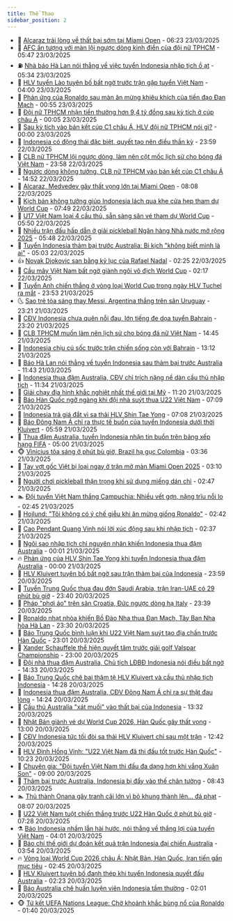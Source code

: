 ```yaml
---
title: Thể Thao
sidebar_position: 2
---
```


<!-- dantri-the-thao:START -->
- 🎡 [Alcaraz trải lòng về thất bại sớm tại Miami Open](https://dantri.com.vn/the-thao/alcaraz-trai-long-ve-that-bai-som-tai-miami-open-20250323132250685.htm) - 06:23 23/03/2025
- 💯 [AFC ấn tượng với màn lội ngược dòng kinh điển của đội nữ TPHCM](https://dantri.com.vn/the-thao/afc-an-tuong-voi-man-loi-nguoc-dong-kinh-dien-cua-doi-nu-tphcm-20250323093813156.htm) - 05:47 23/03/2025
- ⛽️ [Nhà báo Hà Lan nói thẳng về việc tuyển Indonesia nhập tịch ồ ạt](https://dantri.com.vn/the-thao/nha-bao-ha-lan-noi-thang-ve-viec-tuyen-indonesia-nhap-tich-o-at-20250323122053386.htm) - 05:34 23/03/2025
- 💃 [HLV tuyển Lào tuyên bố bất ngờ trước trận gặp tuyển Việt Nam](https://dantri.com.vn/the-thao/hlv-tuyen-lao-tuyen-bo-bat-ngo-truoc-tran-gap-tuyen-viet-nam-20250323105954359.htm) - 04:00 23/03/2025
- 🌈 [Phản ứng của Ronaldo sau màn ăn mừng khiêu khích của tiền đạo Đan Mạch](https://dantri.com.vn/the-thao/phan-ung-cua-ronaldo-sau-man-an-mung-khieu-khich-cua-tien-dao-dan-mach-20250323073944203.htm) - 00:55 23/03/2025
- 🦅 [Đội nữ TPHCM nhận tiền thưởng hơn 9,4 tỷ đồng sau kỳ tích ở cúp châu Á](https://dantri.com.vn/the-thao/doi-nu-tphcm-nhan-tien-thuong-hon-94-ty-dong-sau-ky-tich-o-cup-chau-a-20250322223301577.htm) - 00:05 23/03/2025
- 🌝 [Sau kỳ tích vào bán kết cúp C1 châu Á, HLV đội nữ TPHCM nói gì?](https://dantri.com.vn/the-thao/sau-ky-tich-vao-ban-ket-cup-c1-chau-a-hlv-doi-nu-tphcm-noi-gi-20250323025131409.htm) - 00:00 23/03/2025
- 🚀 [Indonesia có động thái đặc biệt, quyết tạo nên điều thần kỳ](https://dantri.com.vn/the-thao/indonesia-co-dong-thai-dac-biet-quyet-tao-nen-dieu-than-ky-20250322183615240.htm) - 23:59 22/03/2025
- 🎉 [CLB nữ TPHCM lội ngược dòng, làm nên cột mốc lịch sử cho bóng đá Việt Nam](https://dantri.com.vn/the-thao/clb-nu-tphcm-loi-nguoc-dong-lam-nen-cot-moc-lich-su-cho-bong-da-viet-nam-20250322225623802.htm) - 23:58 22/03/2025
- 📝 [Ngược dòng không tưởng, CLB nữ TPHCM vào bán kết cúp C1 châu Á](https://dantri.com.vn/the-thao/nguoc-dong-khong-tuong-clb-nu-tphcm-vao-ban-ket-cup-c1-chau-a-20250322215135299.htm) - 14:52 22/03/2025
- 🦄 [Alcaraz, Medvedev gây thất vọng lớn tại Miami Open](https://dantri.com.vn/the-thao/alcaraz-medvedev-gay-that-vong-lon-tai-miami-open-20250322184052469.htm) - 08:08 22/03/2025
- 🎉 [Kịch bản không tưởng giúp Indonesia lách qua khe cửa hẹp tham dự World Cup](https://dantri.com.vn/the-thao/kich-ban-khong-tuong-giup-indonesia-lach-qua-khe-cua-hep-tham-du-world-cup-20250322144854712.htm) - 07:49 22/03/2025
- 💼 [U17 Việt Nam loại 4 cầu thủ, sẵn sàng săn vé tham dự World Cup](https://dantri.com.vn/the-thao/u17-viet-nam-loai-4-cau-thu-san-sang-san-ve-tham-du-world-cup-20250322124959908.htm) - 05:50 22/03/2025
- 🤡 [Nhiều trận đấu hấp dẫn ở giải pickleball Ngân hàng Nhà nước mở rộng 2025](https://dantri.com.vn/the-thao/nhieu-tran-dau-hap-dan-o-giai-pickleball-ngan-hang-nha-nuoc-mo-rong-2025-20250322125944315.htm) - 05:48 22/03/2025
- 🦆 [Tuyển Indonesia thảm bại trước Australia: Bi kịch &quot;không biết mình là ai&quot;](https://dantri.com.vn/the-thao/tuyen-indonesia-tham-bai-truoc-australia-bi-kich-khong-biet-minh-la-ai-20250322015751777.htm) - 05:03 22/03/2025
- 👍 [Novak Djokovic san bằng kỷ lục của Rafael Nadal](https://dantri.com.vn/the-thao/novak-djokovic-san-bang-ky-luc-cua-rafael-nadal-20250322092022750.htm) - 02:25 22/03/2025
- 💼 [Cầu mây Việt Nam bất ngờ giành ngôi vô địch World Cup](https://dantri.com.vn/the-thao/cau-may-viet-nam-bat-ngo-gianh-ngoi-vo-dich-world-cup-20250322090716869.htm) - 02:17 22/03/2025
- 🦒 [Tuyển Anh chiến thắng ở vòng loại World Cup trong ngày HLV Tuchel ra mắt](https://dantri.com.vn/the-thao/tuyen-anh-chien-thang-o-vong-loai-world-cup-trong-ngay-hlv-tuchel-ra-mat-20250322064327665.htm) - 23:53 21/03/2025
- 🌜 [Sao trẻ tỏa sáng thay Messi, Argentina thắng trên sân Uruguay](https://dantri.com.vn/the-thao/sao-tre-toa-sang-thay-messi-argentina-thang-tren-san-uruguay-20250322063335988.htm) - 23:21 21/03/2025
- 🦆 [CĐV Indonesia chưa quên nỗi đau, lớn tiếng đe dọa tuyển Bahrain](https://dantri.com.vn/the-thao/cdv-indonesia-chua-quen-noi-dau-lon-tieng-de-doa-tuyen-bahrain-20250321224649454.htm) - 23:20 21/03/2025
- 💪 [CLB TPHCM muốn làm nên lịch sử cho bóng đá nữ Việt Nam](https://dantri.com.vn/the-thao/clb-tphcm-muon-lam-nen-lich-su-cho-bong-da-nu-viet-nam-20250321213654730.htm) - 14:45 21/03/2025
- 🧠 [Indonesia chịu cú sốc trước trận chiến sống còn với Bahrain](https://dantri.com.vn/the-thao/indonesia-chiu-cu-soc-truoc-tran-chien-song-con-voi-bahrain-20250321201226641.htm) - 13:12 21/03/2025
- 🦄 [Báo Hà Lan nói thẳng về tuyển Indonesia sau thảm bại trước Australia](https://dantri.com.vn/the-thao/bao-ha-lan-noi-thang-ve-tuyen-indonesia-sau-tham-bai-truoc-australia-20250321184349752.htm) - 11:43 21/03/2025
- 🥸 [Indonesia thua đậm Australia, CĐV chỉ trích nặng nề dàn cầu thủ nhập tịch](https://dantri.com.vn/the-thao/indonesia-thua-dam-australia-cdv-chi-trich-nang-ne-dan-cau-thu-nhap-tich-20250321131112995.htm) - 11:34 21/03/2025
- 🤠 [Giải chạy địa hình khắc nghiệt nhất thế giới tại Mỹ](https://dantri.com.vn/the-thao/giai-chay-dia-hinh-khac-nghiet-nhat-the-gioi-tai-my-20250321163508881.htm) - 11:20 21/03/2025
- 👺 [Báo Hàn Quốc ngỡ ngàng khi đội nhà suýt thua U22 Việt Nam](https://dantri.com.vn/the-thao/bao-han-quoc-ngo-ngang-khi-doi-nha-suyt-thua-u22-viet-nam-20250321133221398.htm) - 07:09 21/03/2025
- 📝 [Indonesia trả giá đắt vì sa thải HLV Shin Tae Yong](https://dantri.com.vn/the-thao/indonesia-tra-gia-dat-vi-sa-thai-hlv-shin-tae-yong-20250321140816036.htm) - 07:08 21/03/2025
- 🦆 [Báo Đông Nam Á chỉ ra thực tế buồn của tuyển Indonesia dưới thời Kluivert](https://dantri.com.vn/the-thao/bao-dong-nam-a-chi-ra-thuc-te-buon-cua-tuyen-indonesia-duoi-thoi-kluivert-20250321021434373.htm) - 05:59 21/03/2025
- 🥳 [Thua đậm Australia, tuyển Indonesia nhận tin buồn trên bảng xếp hạng FIFA](https://dantri.com.vn/the-thao/thua-dam-australia-tuyen-indonesia-nhan-tin-buon-tren-bang-xep-hang-fifa-20250320224801338.htm) - 05:00 21/03/2025
- 🐵 [Vinicius tỏa sáng ở phút bù giờ, Brazil hạ gục Colombia](https://dantri.com.vn/the-thao/vinicius-toa-sang-o-phut-bu-gio-brazil-ha-guc-colombia-20250321103631817.htm) - 03:36 21/03/2025
- 🤩 [Tay vợt gốc Việt bị loại ngay ở trận mở màn Miami Open 2025](https://dantri.com.vn/the-thao/tay-vot-goc-viet-bi-loai-ngay-o-tran-mo-man-miami-open-2025-20250321100756700.htm) - 03:10 21/03/2025
- 🤠 [Người chơi pickleball thận trọng khi sử dụng miếng dán chì](https://dantri.com.vn/the-thao/nguoi-choi-pickleball-than-trong-khi-su-dung-mieng-dan-chi-20250321022319983.htm) - 02:47 21/03/2025
- 🏊 [Đội tuyển Việt Nam thắng Campuchia: Nhiều vết gợn, nặng trĩu nỗi lo](https://dantri.com.vn/the-thao/doi-tuyen-viet-nam-thang-campuchia-nhieu-vet-gon-nang-triu-noi-lo-20250321021646388.htm) - 02:45 21/03/2025
- 🗽 [Hojlund: &quot;Tôi không có ý chế giễu khi ăn mừng giống Ronaldo&quot;](https://dantri.com.vn/the-thao/hojlund-toi-khong-co-y-che-gieu-khi-an-mung-giong-ronaldo-20250321092058751.htm) - 02:42 21/03/2025
- 🚀 [Cao Pendant Quang Vinh nói lời xúc động sau khi nhập tịch](https://dantri.com.vn/the-thao/cao-pendant-quang-vinh-noi-loi-xuc-dong-sau-khi-nhap-tich-20250321093727639.htm) - 02:37 21/03/2025
- 🎉 [Ngôi sao nhập tịch chỉ nguyên nhân khiến Indonesia thua đậm Australia](https://dantri.com.vn/the-thao/ngoi-sao-nhap-tich-chi-nguyen-nhan-khien-indonesia-thua-dam-australia-20250321054135983.htm) - 00:01 21/03/2025
- 🔥 [Phản ứng của HLV Shin Tae Yong khi tuyển Indonesia thua đậm Australia](https://dantri.com.vn/the-thao/phan-ung-cua-hlv-shin-tae-yong-khi-tuyen-indonesia-thua-dam-australia-20250320233150604.htm) - 00:00 21/03/2025
- 🎉 [HLV Kluivert tuyên bố bất ngờ sau trận thảm bại của Indonesia](https://dantri.com.vn/the-thao/hlv-kluivert-tuyen-bo-bat-ngo-sau-tran-tham-bai-cua-indonesia-20250320232100941.htm) - 23:59 20/03/2025
- 🎡 [Tuyển Trung Quốc thua đau đớn Saudi Arabia, trận Iran-UAE có 29 phút bù giờ](https://dantri.com.vn/the-thao/tuyen-trung-quoc-thua-dau-don-saudi-arabia-tran-iran-uae-co-29-phut-bu-gio-20250321062637125.htm) - 23:40 20/03/2025
- 🐻 [Pháp &quot;phơi áo&quot; trên sân Croatia, Đức ngược dòng hạ Italy](https://dantri.com.vn/the-thao/phap-phoi-ao-tren-san-croatia-duc-nguoc-dong-ha-italy-20250321063838974.htm) - 23:39 20/03/2025
- 🌊 [Ronaldo nhạt nhòa khiến Bồ Đào Nha thua Đan Mạch, Tây Ban Nha hòa Hà Lan](https://dantri.com.vn/the-thao/ronaldo-nhat-nhoa-khien-bo-dao-nha-thua-dan-mach-tay-ban-nha-hoa-ha-lan-20250321063028184.htm) - 23:30 20/03/2025
- 💃 [Báo Trung Quốc bình luận khi U22 Việt Nam suýt tạo địa chấn trước Hàn Quốc](https://dantri.com.vn/the-thao/bao-trung-quoc-binh-luan-khi-u22-viet-nam-suyt-tao-dia-chan-truoc-han-quoc-20250321013008323.htm) - 23:01 20/03/2025
- 🤔 [Xander Schauffele thể hiện quyết tâm trước giải golf Valspar Championship](https://dantri.com.vn/the-thao/xander-schauffele-the-hien-quyet-tam-truoc-giai-golf-valspar-championship-20250321010231626.htm) - 23:00 20/03/2025
- 🤭 [Đội nhà thua đậm Australia, Chủ tịch LĐBĐ Indonesia nói điều bất ngờ](https://dantri.com.vn/the-thao/doi-nha-thua-dam-australia-chu-tich-ldbd-indonesia-noi-dieu-bat-ngo-20250320210926506.htm) - 14:33 20/03/2025
- 👹 [Báo Trung Quốc chê bai thậm tệ HLV Kluivert và cầu thủ nhập tịch Indonesia](https://dantri.com.vn/the-thao/bao-trung-quoc-che-bai-tham-te-hlv-kluivert-va-cau-thu-nhap-tich-indonesia-20250320210338090.htm) - 14:28 20/03/2025
- 🗽 [Indonesia thua đậm Australia, CĐV Đông Nam Á chỉ ra sự thật đau lòng](https://dantri.com.vn/the-thao/indonesia-thua-dam-australia-cdv-dong-nam-a-chi-ra-su-that-dau-long-20250320204326461.htm) - 14:24 20/03/2025
- 🥳 [Cầu thủ Australia &quot;xát muối&quot; vào thất bại của Indonesia](https://dantri.com.vn/the-thao/cau-thu-australia-xat-muoi-vao-that-bai-cua-indonesia-20250320203149605.htm) - 13:32 20/03/2025
- 💃 [Nhật Bản giành vé dự World Cup 2026, Hàn Quốc gây thất vọng](https://dantri.com.vn/the-thao/nhat-ban-gianh-ve-du-world-cup-2026-han-quoc-gay-that-vong-20250320201012628.htm) - 13:00 20/03/2025
- 🧰 [CĐV Indonesia tức tối đòi sa thải HLV Kluivert chỉ sau một trận](https://dantri.com.vn/the-thao/cdv-indonesia-tuc-toi-doi-sa-thai-hlv-kluivert-chi-sau-mot-tran-20250320194224463.htm) - 12:42 20/03/2025
- 💪 [HLV Đinh Hồng Vinh: &quot;U22 Việt Nam đã thi đấu tốt trước Hàn Quốc&quot;](https://dantri.com.vn/the-thao/hlv-dinh-hong-vinh-u22-viet-nam-da-thi-dau-tot-truoc-han-quoc-20250320172328088.htm) - 10:23 20/03/2025
- 🚀 [Chuyên gia: &quot;Đội tuyển Việt Nam thi đấu đa dạng hơn khi vắng Xuân Son&quot;](https://dantri.com.vn/the-thao/chuyen-gia-doi-tuyen-viet-nam-thi-dau-da-dang-hon-khi-vang-xuan-son-20250320134606185.htm) - 09:00 20/03/2025
- 🤠 [Thảm bại trước Australia, Indonesia bị đẩy vào thế chân tường](https://dantri.com.vn/the-thao/tham-bai-truoc-australia-indonesia-bi-day-vao-the-chan-tuong-20250320154327781.htm) - 08:43 20/03/2025
- 🏊 [Thủ thành Onana gây tranh cãi lớn vì bỏ khung thành lên… đá phạt](https://dantri.com.vn/the-thao/thu-thanh-onana-gay-tranh-cai-lon-vi-bo-khung-thanh-len-da-phat-20250320150744142.htm) - 08:07 20/03/2025
- 🦄 [U22 Việt Nam tuột chiến thắng trước U22 Hàn Quốc ở phút bù giờ](https://dantri.com.vn/the-thao/u22-viet-nam-tuot-chien-thang-truoc-u22-han-quoc-o-phut-bu-gio-20250320142843360.htm) - 07:28 20/03/2025
- ⚗️ [Báo Indonesia nhầm lẫn hài hước, nói thẳng về thắng lợi của tuyển Việt Nam](https://dantri.com.vn/the-thao/bao-indonesia-nham-lan-hai-huoc-noi-thang-ve-thang-loi-cua-tuyen-viet-nam-20250320094209929.htm) - 04:01 20/03/2025
- 🥷 [Báo chí thế giới dự đoán kết quả trận Indonesia đại chiến Australia](https://dantri.com.vn/the-thao/bao-chi-the-gioi-du-doan-ket-qua-tran-indonesia-dai-chien-australia-20250320105350734.htm) - 03:54 20/03/2025
- 🔥 [Vòng loại World Cup 2026 châu Á: Nhật Bản, Hàn Quốc, Iran tiến gần mục tiêu](https://dantri.com.vn/the-thao/vong-loai-world-cup-2026-chau-a-nhat-ban-han-quoc-iran-tien-gan-muc-tieu-20250320093219847.htm) - 02:45 20/03/2025
- 🦅 [HLV Kluivert tuyên bố đanh thép khi tuyển Indonesia quyết đấu Australia](https://dantri.com.vn/the-thao/hlv-kluivert-tuyen-bo-danh-thep-khi-tuyen-indonesia-quyet-dau-australia-20250320091202696.htm) - 02:23 20/03/2025
- 🌝 [Báo Australia chê huấn luyện viên Indonesia tầm thường](https://dantri.com.vn/the-thao/bao-australia-che-huan-luyen-vien-indonesia-tam-thuong-20250320060105226.htm) - 02:01 20/03/2025
- 🐵 [Tứ kết UEFA Nations League: Chờ khoảnh khắc bùng nổ của Ronaldo](https://dantri.com.vn/the-thao/tu-ket-uefa-nations-league-cho-khoanh-khac-bung-no-cua-ronaldo-20250320081053176.htm) - 01:40 20/03/2025<!-- dantri-the-thao:END -->
